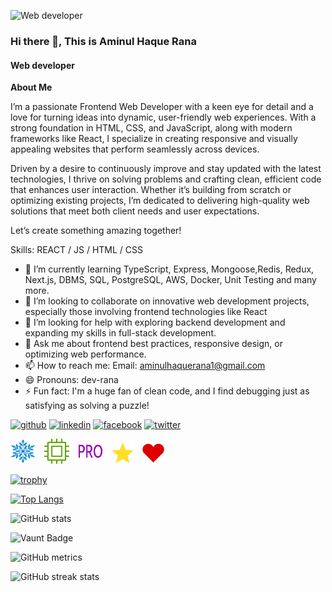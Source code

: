 ![Web developer](https://media.licdn.com/dms/image/v2/D5616AQG43y80BmPJkQ/profile-displaybackgroundimage-shrink_350_1400/profile-displaybackgroundimage-shrink_350_1400/0/1726493818587?e=1732147200&v=beta&t=rK09Uz9gKKEfK91hoWIwRAQ-ueWGTMR4tOFhsA-8CEE)
### Hi there 👋, This is Aminul Haque Rana
#### Web developer


**About Me**

I’m a passionate Frontend Web Developer with a keen eye for detail and a love for turning ideas into dynamic, user-friendly web experiences. With a strong foundation in HTML, CSS, and JavaScript, along with modern frameworks like React, I specialize in creating responsive and visually appealing websites that perform seamlessly across devices. 

Driven by a desire to continuously improve and stay updated with the latest technologies, I thrive on solving problems and crafting clean, efficient code that enhances user interaction. Whether it’s building from scratch or optimizing existing projects, I’m dedicated to delivering high-quality web solutions that meet both client needs and user expectations. 

Let’s create something amazing together!

Skills:  REACT / JS / HTML / CSS

- 🌱 I’m currently learning TypeScript, Express, Mongoose,Redis, Redux, Next.js, DBMS, SQL, PostgreSQL, AWS, Docker, Unit Testing and many more. 
- 👯 I’m looking to collaborate on innovative web development projects, especially those involving frontend technologies like React  
- 🤔 I’m looking for help with exploring backend development and expanding my skills in full-stack development. 
- 💬 Ask me about  frontend best practices, responsive design, or optimizing web performance. 
- 📫 How to reach me: Email: aminulhaquerana1@gmail.com 
- 😄 Pronouns: dev-rana 
- ⚡ Fun fact: I'm a huge fan of clean code, and I find debugging just as satisfying as solving a puzzle! 


[<img src='https://cdn.jsdelivr.net/npm/simple-icons@3.0.1/icons/github.svg' alt='github' height='40'>](https://github.com/aminulhr)  [<img src='https://cdn.jsdelivr.net/npm/simple-icons@3.0.1/icons/linkedin.svg' alt='linkedin' height='40'>](https://www.linkedin.com/in/aminul-haque-rana-8a595223b//)  [<img src='https://cdn.jsdelivr.net/npm/simple-icons@3.0.1/icons/facebook.svg' alt='facebook' height='40'>](https://www.facebook.com/profile.php?id=100065364938702)  [<img src='https://cdn.jsdelivr.net/npm/simple-icons@3.0.1/icons/twitter.svg' alt='twitter' height='40'>](https://twitter.com/@AminulHaqu1057)  

<a href='https://archiveprogram.github.com/'><img src='https://raw.githubusercontent.com/acervenky/animated-github-badges/master/assets/acbadge.gif' width='40' height='40'></a> <a href='https://docs.github.com/en/developers'><img src='https://raw.githubusercontent.com/acervenky/animated-github-badges/master/assets/devbadge.gif' width='40' height='40'></a> <a href='https://github.com/pricing'><img src='https://raw.githubusercontent.com/acervenky/animated-github-badges/master/assets/pro.gif' width='40' height='40'></a> <a href='https://stars.github.com/'><img src='https://raw.githubusercontent.com/acervenky/animated-github-badges/master/assets/starbadge.gif' width='35' height='35'></a> <a href='https://docs.github.com/en/github/supporting-the-open-source-community-with-github-sponsors'><img src='https://raw.githubusercontent.com/acervenky/animated-github-badges/master/assets/sponsorbadge.gif' width='35' height='35'></a> 

[![trophy](https://github-profile-trophy.vercel.app/?username=aminulhr)](https://github.com/ryo-ma/github-profile-trophy)

[![Top Langs](https://github-readme-stats.vercel.app/api/top-langs/?username=aminulhr)](https://github.com/anuraghazra/github-readme-stats)

![GitHub stats](https://github-readme-stats.vercel.app/api?username=aminulhr&show_icons=true)  

![Vaunt Badge](https://api.vaunt.dev/v1/github/entities/aminulhr/contributions?format=svg&private=false)  

![GitHub metrics](https://metrics.lecoq.io/aminulhr)  

![GitHub streak stats](https://streak-stats.demolab.com/?user=aminulhr)  

